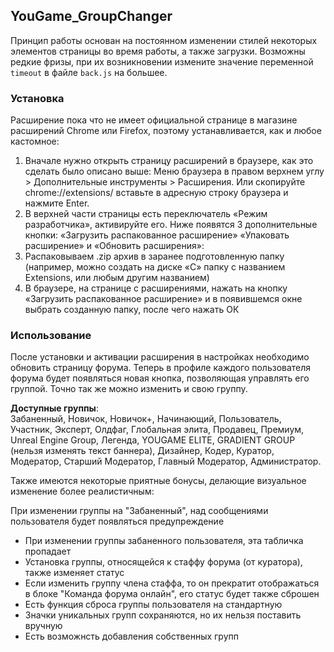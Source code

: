 ## YouGame_GroupChanger
Принцип работы основан на постоянном изменении стилей некоторых элементов страницы во время работы, а также загрузки. Возможны редкие фризы, при их возникновении измените значение переменной `timeout` в файле `back.js` на большее.

### Установка

Расширение пока что не имеет официальной странице в магазине расширений Chrome или Firefox, поэтому устанавливается, как и любое кастомное:

1. Вначале нужно открыть страницу расширений в браузере, как это сделать было описано выше: Меню браузера в правом верхнем углу > Дополнительные инструменты > Расширения. Или скопируйте chrome://extensions/ вставьте в адресную строку браузера и нажмите Enter.
2. В верхней части страницы есть переключатель «Режим разработчика», активируйте его. Ниже появятся 3 дополнительные кнопки: «Загрузить распакованное расширение» «Упаковать расширение» и «Обновить расширения»:
3. Распаковываем .zip архив в заранее подготовленную папку (например, можно создать на диске «C» папку с названием Extensions, или любым другим названием)
4. В браузере, на странице с расширениями, нажать на кнопку «Загрузить распакованное расширение» и в появившемся окне выбрать созданную папку, после чего нажать ОК

### Использование

После установки и активации расширения в настройках необходимо обновить страницу форума. Теперь в профиле каждого пользователя форума будет появляться новая кнопка, позволяющая управлять его группой. Точно так же можно изменить и свою группу.

**Доступные группы**:
<br>Забаненный, Новичок, Новичок+, Начинающий, Пользователь, Участник, Эксперт, Олдфаг, Глобальная элита, Продавец, Премиум, Unreal Engine Group, Легенда, YOUGAME ELITE, GRADIENT GROUP (нельзя изменять текст баннера), Дизайнер, Кодер, Куратор, Модератор, Старший Модератор, Главный Модератор, Администратор.</br>

Также имеются некоторые приятные бонусы, делающие визуальное изменение более реалистичным:

При изменении группы на "Забаненный", над сообщениями пользователя будет появляться предупреждение
* При изменении группы забаненного пользователя, эта табличка пропадает
* Установка группы, относящейся к стаффу форума (от куратора), также изменяет статус
* Если изменить группу члена стаффа, то он прекратит отображаться в блоке "Команда форума онлайн", его статус будет также сброшен
* Есть функция сброса группы пользователя на стандартную
* Значки уникальных групп сохраняются, но их нельзя поставить вручную
* Есть возможнсть добавления собственных групп
